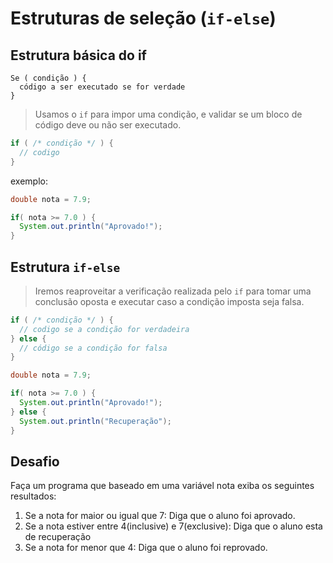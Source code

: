 # Estruturas de seleção (`if-else`)

## Estrutura básica do if

```
Se ( condição ) {
  código a ser executado se for verdade
}
```

> Usamos o `if` para impor uma condição, e validar se um bloco de código deve ou não ser executado.

```java
if ( /* condição */ ) {
  // codigo
}
```

exemplo: 

```java
double nota = 7.9;

if( nota >= 7.0 ) {
  System.out.println("Aprovado!");
} 
```

## Estrutura `if-else`

> Iremos reaproveitar a verificação realizada pelo `if` para tomar uma conclusão oposta e executar caso a condição imposta seja falsa.

```java
if ( /* condição */ ) {
  // codigo se a condição for verdadeira
} else {
  // código se a condição for falsa
}
```

```java
double nota = 7.9;

if( nota >= 7.0 ) {
  System.out.println("Aprovado!");
} else {
  System.out.println("Recuperação");
}
```

## Desafio

Faça um programa que baseado em uma variável nota exiba os seguintes resultados:

1. Se a nota for maior ou  igual que 7: Diga que o aluno foi aprovado.
2. Se a nota estiver entre 4(inclusive) e 7(exclusive): Diga que o aluno esta de recuperação
3. Se a nota for menor que 4: Diga que o aluno foi reprovado.